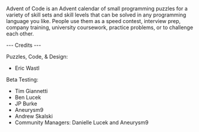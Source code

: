 Advent of Code is an Advent calendar of small programming puzzles for a variety of skill sets and skill levels that can be solved in any programming language you like. People use them as a speed contest, interview prep, company training, university coursework, practice problems, or to challenge each other.


--- Credits ---

Puzzles, Code, & Design: 
- Eric Wastl

Beta Testing:
- Tim Giannetti
- Ben Lucek
- JP Burke
- Aneurysm9
- Andrew Skalski
- Community Managers: Danielle Lucek and Aneurysm9
